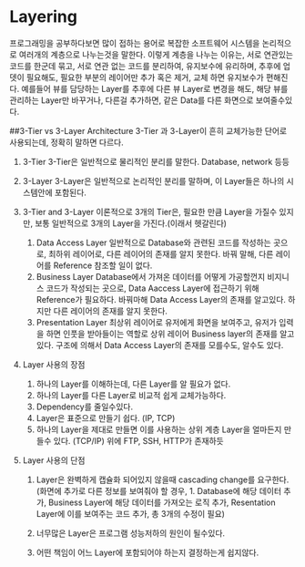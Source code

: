 # Layering
프로그래밍을 공부하다보면 많이 접하는 용어로 복잡한 소프트웨어 시스템을 논리적으로 여러개의 계층으로 나누는것을 말한다.
이렇게 계층을 나누는 이유는, 서로 연관있는 코드를 한군데 묶고, 서로 연관 없는 코드를 분리하여, 유지보수에 유리하며,
추후에 업뎃이 필요해도, 필요한 부분의 레이어만 추가 혹은 제거, 교체 하면 유지보수가 편해진다.
예를들어 뷰를 담당하는 Layer를 추후에 다른 뷰 Layer로 변경을 해도, 해당 뷰를 관리하는 Layer만 바꾸거나, 다른걸 추가하면, 같은 Data를
다른 화면으로 보여줄수있다.

##3-Tier vs 3-Layer Architecture
3-Tier 과 3-Layer이 흔히 교체가능한 단어로 사용되는데, 정확히 말하면 다르다.

1. 3-Tier
3-Tier은 일반적으로 물리적인 분리를 말한다. Database, network 등등

2. 3-Layer
3-Layer은 일반적으로 논리적인 분리를 말하며, 이 Layer들은 하나의 시스템안에 포함된다.

3. 3-Tier and 3-Layer
이론적으로 3개의 Tier은, 필요한 만큼 Layer을 가질수 있지만, 보통 일반적으로 3개의 Layer을 가진다.(이래서 헷갈린다)
    1. Data Access Layer
    일반적으로 Database와 관련된 코드를 작성하는 곳으로, 최하위 레이어로, 다른 레이어의 존재를 알지 못한다.
    바꿔 말해, 다른 레이어를 Reference 참조할 일이 없다.
    2. Business Layer
    Database에서 가져온 데이터를 어떻게 가공할껀지 비지니스 코드가 작성되는 곳으로, Data Aaccess Layer에 접근하기 위해
    Reference가 필요하다. 바꿔마해 Data Access Layer의 존재를 알고있다. 하지만 다른 레이어의 존재를 알지 못한다.
    3. Presentation Layer
    최상위 레이어로 유저에게 화면을 보여주고, 유저가 입력을 하면 인풋을 받아들이는 역할로 상위 레이어 Business layer의 존재를 알고있다.
    구조에 의해서 Data Access Layer의 존재를 모를수도, 알수도 있다.

4. Layer 사용의 장점
	1. 하나의 Layer를 이해하는데, 다른 Layer를 알 필요가 없다.
	2. 하나의 Layer를 다른 Layer로 비교적 쉽게 교체가능하다.
	3. Dependency를 줄일수있다.
	4. Layer은 표준으로 만들기 쉽다. (IP, TCP)
	5. 하나의 Layer을 제대로 만들면 이를 사용하는 상위 계층 Layer을 얼마든지 만들수 있다. (TCP/IP) 위에 FTP, SSH, HTTP가 존재하듯

5. Layer 사용의 단점
	1. Layer은 완벽하게 캡슐화 되어있지 않을때 cascading change를 요구한다.(화면에 추가로 다른 정보를 보여줘야 할 경우, 1. Database에 해당 데이터 추가, Business Layer에 해당 데이터를 가져오는 로직 추가, Resentation Layer에 이를 보여주는 코드 추가, 총 3개의 수정이 필요)

	2. 너무많은 Layer은 프로그램 성능저하의 원인이 될수있다.
	3. 어떤 책임이 어느 Layer에 포함되어야 하는지 결정하는게 쉽지않다.


